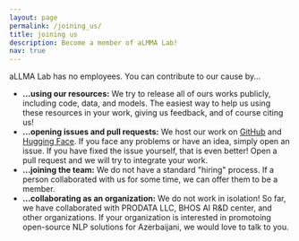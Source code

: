 ```yaml
---
layout: page
permalink: /joining_us/
title: joining us
description: Become a member of aLMMA Lab!
nav: true
---
```


aLLMA Lab has no employees. You can contribute to our cause by...<br>
<ul>
<li> <b>...using our resources:</b> We try to release all of ours works publicly, including code, data, and models. The easiest way to help us using these resources in your work, giving us feedback, and of course citing us!
<li> <b>...opening issues and pull requests:</b> We host our work on <a target="_blank" href="github.com/allmalab">GitHub</a> and <a target="_blank" href="huggingface.com/allmalab">Hugging Face</a>. If you face any problems or have an idea, simply open an issue. If you have fixed the issue yourself, that is even better! Open a pull request and we will try to integrate your work.
<li> <b>...joining the team:</b> We do not have a standard "hiring" process. If a person collaborated with us for some time, we can offer them to be a member.
<li> <b>...collaborating as an organization:</b> We do not work in isolation! So far, we have collaborated with PRODATA LLC, BHOS AI R&D center, and other organizations. If your organization is interested in promotoing open-source NLP solutions for Azerbaijani, we would love to talk to you.
